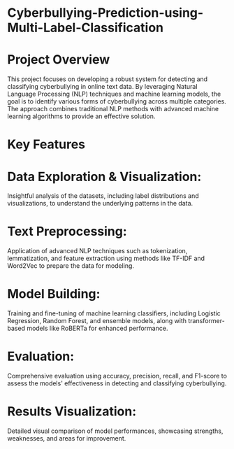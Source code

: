 # Cyberbullying-Prediction-using-Multi-Label-Classification
# Project Overview
This project focuses on developing a robust system for detecting and classifying cyberbullying in online text data. By leveraging Natural Language Processing (NLP) techniques and machine learning models, the goal is to identify various forms of cyberbullying across multiple categories. The approach combines traditional NLP methods with advanced machine learning algorithms to provide an effective solution.

# Key Features
# Data Exploration & Visualization: 
Insightful analysis of the datasets, including label distributions and visualizations, to understand the underlying patterns in the data.
# Text Preprocessing: 
Application of advanced NLP techniques such as tokenization, lemmatization, and feature extraction using methods like TF-IDF and Word2Vec to prepare the data for modeling.
# Model Building: 
Training and fine-tuning of machine learning classifiers, including Logistic Regression, Random Forest, and ensemble models, along with transformer-based models like RoBERTa for enhanced performance.
# Evaluation: 
Comprehensive evaluation using accuracy, precision, recall, and F1-score to assess the models' effectiveness in detecting and classifying cyberbullying.
# Results Visualization: 
Detailed visual comparison of model performances, showcasing strengths, weaknesses, and areas for improvement.
